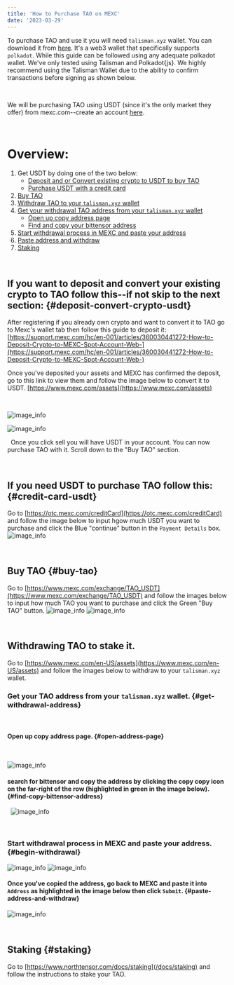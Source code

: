```yaml
---
title: 'How to Purchase TAO on MEXC'
date: '2023-03-29'
---
```


To purchase TAO and use it you will need `talisman.xyz` wallet. You can download it from [here](https://talisman.xyz/).
It's a web3 wallet that specifically supports `polkadot`.
While this guide can be followed using any adequate polkadot wallet. We've only tested using Talisman and Polkadot{js}. 
We highly recommend using the Talisman Wallet due to the ability to confirm transactions before signing as shown below.  

&nbsp;

We will be purchasing TAO using USDT (since it's the only market they offer) from mexc.com--create an account [here](https://www.mexc.com/register). 

&nbsp;

# Overview:
<!-- link to headers -->
1. Get USDT by doing one of the two below:
	*	[Deposit and or Convert existing crypto to USDT to buy TAO](#user-content-deposit-convert-crypto-usdt)
	* [Purchase USDT with a credit card](#user-content-credit-card-usdt)
2. [Buy TAO](#user-content-buy-tao)
3. [Withdraw TAO to your `talisman.xyz` wallet](#user-content-withdrawing-tao-to-stake-it)
4. [Get your withdrawal TAO address from your `talisman.xyz` wallet](#user-content-get-withdrawal-address)
   * [Open up copy address page](#user-content-open-address-page)
   * [Find and copy your bittensor address](#user-content-find-copy-bittensor-address)
5. [Start withdrawal process in MEXC and paste your address](#user-content-begin-withdrawal)
6. [Paste address and withdraw](#user-content-paste-address-and-withdraw)
   <!-- * [Begin withdrawal](#user-content-begin-withdrawal) -->
7. [Staking](#user-content-staking)
 
&nbsp;
&nbsp;
## If you want to deposit and convert your existing crypto to TAO follow this--if not skip to the next section: {#deposit-convert-crypto-usdt}
After registering if you already own crypto and want to convert it to TAO go to Mexc's wallet tab then follow this guide to deposit it: [https://support.mexc.com/hc/en-001/articles/360030441272-How-to-Deposit-Crypto-to-MEXC-Spot-Account-Web-](https://support.mexc.com/hc/en-001/articles/360030441272-How-to-Deposit-Crypto-to-MEXC-Spot-Account-Web-) 

Once you've deposited your assets and MEXC has confirmed the deposit, go to this link to view them and follow the image below to convert it to USDT. [https://www.mexc.com/assets](https://www.mexc.com/assets)

&nbsp;

<!-- image of how to convert -->
![image_info](/images/guides/mexc/convert-existing-crypto.png)

<!-- center image -->

![image_info](/images/guides/mexc/sell-crypto.png)

&nbsp;
Once you click sell you will have USDT in your account. You can now purchase TAO with it. Scroll down to the "Buy TAO" section.

&nbsp;
&nbsp;

## If you need USDT to purchase TAO follow this: {#credit-card-usdt}
Go to [https://otc.mexc.com/creditCard](https://otc.mexc.com/creditCard) and follow the image below to input hgow much USDT you want to purchase and click the Blue "continue" button in the `Payment Details` box.
![image_info](/images/guides/mexc/1-US-MEXC-USDT-Purchase.png)


&nbsp;
&nbsp;

## Buy TAO {#buy-tao}
Go to [https://www.mexc.com/exchange/TAO_USDT](https://www.mexc.com/exchange/TAO_USDT) and follow the images below to input how much TAO you want to purchase and click the Green "Buy TAO" button.
![image_info](/images/guides/mexc/3-MEXC-TAO-Purchase.png)
![image_info](/images/guides/mexc/4-TAO-Purchase.png)

&nbsp;

## Withdrawing TAO to stake it.
Go to [https://www.mexc.com/en-US/assets](https://www.mexc.com/en-US/assets) and follow the images below to withdraw to your `talisman.xyz` wallet.
&nbsp;

### Get your TAO address from your `talisman.xyz` wallet. {#get-withdrawal-address}

&nbsp;

#### Open up copy address page. {#open-address-page}

&nbsp;

![image_info](/images/guides/mexc/7-Copy-Wallet-Address.png)
&nbsp;
#### search for bittensor and copy the address by clicking the copy copy icon on the far-right of the row (highlighted in green in the image below). {#find-copy-bittensor-address} 
&nbsp;
![image_info](/images/guides/mexc/8-Select-your-Bittensor-Address.png)


&nbsp;
### Start withdrawal process in MEXC and paste your address. {#begin-withdrawal}
![image_info](/images/guides/mexc/5-Account-Overview.png)
![image_info](/images/guides/mexc/6-Withdrawal-disclaimer.png)

#### Once you've copied the address, go back to MEXC and paste it into `Address` as highlighted in the image below then click `Submit`. {#paste-address-and-withdraw}
![image_info](/images/guides/mexc/9-Paste-Wallet-Address-and-submit.png)


&nbsp;

## Staking {#staking}

Go to [https://www.northtensor.com/docs/staking](/docs/staking) and follow the instructions to stake your TAO.